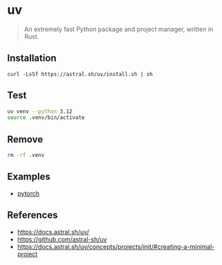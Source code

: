 # uv
> An extremely fast Python package and project manager, written in Rust.

## Installation
```
curl -LsSf https://astral.sh/uv/install.sh | sh
```

## Test
```bash
uv venv --python 3.12
source .venv/bin/activate
```

## Remove 
```bash
rm -rf .venv
```

## Examples
* [pytorch](../pytorch)

## References
* https://docs.astral.sh/uv/
* https://github.com/astral-sh/uv
* https://docs.astral.sh/uv/concepts/projects/init/#creating-a-minimal-project
